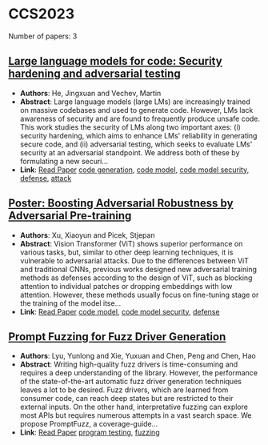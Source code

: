 # CCS2023

Number of papers: 3

## [Large language models for code: Security hardening and adversarial testing](paper_1.md)
- **Authors**: He, Jingxuan and Vechev, Martin
- **Abstract**: Large language models (large LMs) are increasingly trained on massive codebases and used to generate code. However, LMs lack awareness of security and are found to frequently produce unsafe code. This work studies the security of LMs along two important axes: (i) security hardening, which aims to enhance LMs' reliability in generating secure code, and (ii) adversarial testing, which seeks to evaluate LMs' security at an adversarial standpoint. We address both of these by formulating a new securi...
- **Link**: [Read Paper](https://arxiv.org/abs/2302.05319)
[code generation](../../labels/code_generation.md), [code model](../../labels/code_model.md), [code model security](../../labels/code_model_security.md), [defense](../../labels/defense.md), [attack](../../labels/attack.md)

## [Poster: Boosting Adversarial Robustness by Adversarial Pre-training](paper_3.md)
- **Authors**: Xu, Xiaoyun and Picek, Stjepan
- **Abstract**: Vision Transformer (ViT) shows superior performance on various tasks, but, similar to other deep learning techniques, it is vulnerable to adversarial attacks. Due to the differences between ViT and traditional CNNs, previous works designed new adversarial training methods as defenses according to the design of ViT, such as blocking attention to individual patches or dropping embeddings with low attention. However, these methods usually focus on fine-tuning stage or the training of the model itse...
- **Link**: [Read Paper](https://doi.org/10.1145/3576915.3624370)
[code model](../../labels/code_model.md), [code model security](../../labels/code_model_security.md), [defense](../../labels/defense.md)

## [Prompt Fuzzing for Fuzz Driver Generation](paper_2.md)
- **Authors**: Lyu, Yunlong and Xie, Yuxuan and Chen, Peng and Chen, Hao
- **Abstract**: Writing high-quality fuzz drivers is time-consuming and requires a deep understanding of the library. However, the performance of the state-of-the-art automatic fuzz driver generation techniques leaves a lot to be desired. Fuzz drivers, which are learned from consumer code, can reach deep states but are restricted to their external inputs. On the other hand, interpretative fuzzing can explore most APIs but requires numerous attempts in a vast search space. We propose PromptFuzz, a coverage-guide...
- **Link**: [Read Paper](https://arxiv.org/pdf/2312.17677.pdf)
[program testing](../../labels/program_testing.md), [fuzzing](../../labels/fuzzing.md)